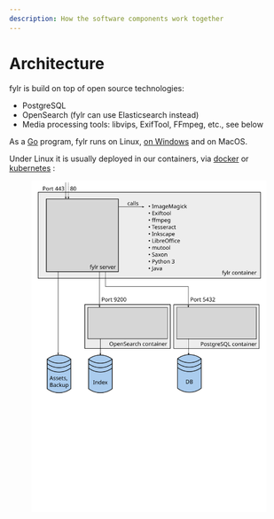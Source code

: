 ```yaml
---
description: How the software components work together
---
```


# Architecture

fylr is build on top of open source technologies:

* PostgreSQL
* OpenSearch (fylr can use Elasticsearch instead)
* Media processing tools: libvips, ExifTool, FFmpeg, etc., see below

As a [Go](https://go.dev/) program, fylr runs on Linux, [on Windows](installation/windows.md) and on MacOS.

Under Linux it is usually deployed in our containers, via [docker](installation/#linux) or [kubernetes](installation/helm.md) :

<figure><img src="../.gitbook/assets/fylr-arch.svg" alt=""><figcaption></figcaption></figure>
